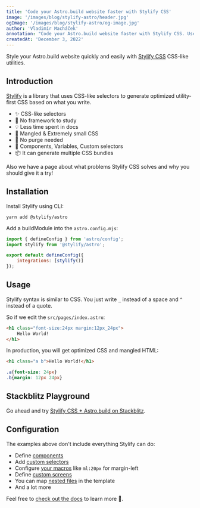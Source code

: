 ```yaml
---
title: 'Code your Astro.build website faster with Stylify CSS'
image: '/images/blog/stylify-astro/header.jpg'
ogImage: '/images/blog/stylify-astro/og-image.jpg'
author: 'Vladimír Macháček'
annotation: "Code your Astro.build website faster with Stylify CSS. Use CSS-like utilities. Don't study CSS framework."
createdAt: 'December 3, 2022'
---
```


Style your Astro.build website quickly and easily with [Stylify CSS](https://stylifycss.com) CSS-like utilities.

## Introduction
[Stylify](https://stylifycss.com) is a library that uses CSS-like selectors to generate optimized utility-first CSS based on what you write.

- ✨ CSS-like selectors
- 💎 No framework to study
- 💡 Less time spent in docs
- 🧰 Mangled & Extremely small CSS
- 🤘 No purge needed
- 🚀 Components, Variables, Custom selectors
- 📦 It can generate multiple CSS bundles

Also we have a page about <nuxt-link to="/docs/get-started/why-stylify-css">what problems Stylify CSS solves and why you should give it a try!</nuxt-link>

## Installation
Install Stylify using CLI:

```
yarn add @stylify/astro
```

Add a buildModule into the `astro.config.mjs`:

```js
import { defineConfig } from 'astro/config';
import stylify from '@stylify/astro';

export default defineConfig({
	integrations: [stylify()]
});
```

## Usage
Stylify syntax is similar to CSS. You just write `_` instead of a space and `^` instead of a quote.

So if we edit the `src/pages/index.astro`:
```html
<h1 class="font-size:24px margin:12px_24px">
	Hello World!
</h1>
```

In production, you will get optimized CSS and mangled HTML:
```html
<h1 class="a b">Hello World!</h1>
```

```css
.a{font-size: 24px}
.b{margin: 12px 24px}
```

## Stackblitz Playground
Go ahead and try [Stylify CSS + Astro.build on Stackblitz](https://stackblitz.com/edit/stylify-astro-example?file=src%2Fpages%2Findex.astro).

## Configuration
The examples above don't include everything Stylify can do:
- Define [components](https://stylifycss.com/docs/stylify/compiler#components)
- Add [custom selectors](https://stylifycss.com/docs/stylify/compiler#customselectors)
- Configure [your macros](https://stylifycss.com/docs/stylify/compiler#macros) like `ml:20px` for margin-left
- Define [custom screens](https://stylifycss.com/docs/stylify/compiler#screens)
- You can map [nested files](https://stylifycss.com/docs/bundler#files-content-option) in the template
- And a lot more

Feel free to [check out the docs](https://stylifycss.com/docs/get-started) to learn more 💎.
